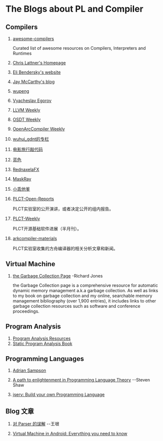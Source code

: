 # The Blogs about PL and Compiler

## Compilers

1. [awesome-compilers](https://github.com/aalhour/awesome-compilers)

    Curated list of awesome resources on Compilers, Interpreters and Runtimes

2. [Chris Lattner's Homepage](http://nondot.org/sabre/)

3. [Eli Bendersky's website](https://eli.thegreenplace.net/)

4. [Jay McCarthy's blog](https://jeapostrophe.github.io/)

5. [wupeng](https://pengwu.substack.com)

6. [Vyacheslav Egorov](https://mrale.ph/)

7. [LLVM Weekly](http://llvmweekly.org/)

8. [OSDT Weekly](https://github.com/hellogcc/osdt-weekly)

9. [OpenArcCompiler Weekly](https://zhuanlan.zhihu.com/llvm-clang)

10. [wuhui_gdnt的专栏](https://blog.csdn.net/wuhui_gdnt)

11. [电影旅行敲代码](https://blog.csdn.net/dashuniuniu)

12. [蓝色](https://www.zhihu.com/people/lan-se-52-30)

13. [RednaxelaFX](https://www.zhihu.com/people/rednaxelafx)

14. [MaskRay](http://maskray.me/)

15. [小乖他爹](https://www.zhihu.com/people/shiningning)

16. [PLCT-Open-Reports](https://github.com/isrc-cas/PLCT-Open-Reports)

    PLCT实验室的公开演讲，或者决定公开的组内报告。

17. [PLCT-Weekly](https://github.com/isrc-cas/PLCT-Weekly)

    PLCT开源基础软件进展（半月刊）。

18. [arkcompiler-materials](https://github.com/isrc-cas/arkcompiler-materials)

    PLCT实验室收集的方舟编译器的相关分析文章和新闻。

## Virtual Machine

1. [the Garbage Collection Page](https://www.cs.kent.ac.uk/people/staff/rej/gc.html) -Richard Jones

    the Garbage Collection page is a comprehensive resource for automatic dynamic memory management a.k.a garbage collection. As well as links to my book on garbage collection and my online, searchable memory management bibliography (over 1,900 entries), it includes links to other garbage collection resources such as software and conference proceedings.

## Program Analysis

1. [Program Analysis Resources](https://gist.github.com/MattPD/00573ee14bf85ccac6bed3c0678ddbef)
2. [Static Program Analysis Book](https://spa-book.pblo.gq/)

## Programming Languages

1. [Adrian Sampson](https://www.cs.cornell.edu/~asampson/)

2. [A path to enlightenment in Programming Language Theory](https://steshaw.org/plt/) --Steven Shaw

3. [jserv: Build your own Programming Language](https://github.com/jserv/build-your-own-x#build-your-own-programming-language)

## Blog 文章

1. [对 Parser 的误解](http://www.yinwang.org/blog-cn/2015/09/19/parser) --王垠

2. [Virtual Machine in Android: Everything you need to know](https://android.jlelse.eu/virtual-machine-in-android-everything-you-need-to-know-9ec695f7313b)
